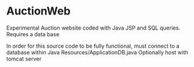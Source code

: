 # AuctionWeb
Experimental Auction website coded with Java JSP and SQL queries. Requires a data base

In order for this source code to be fully functional, must connect to a database within Java Resources/ApplicationDB.java
Optionally host with tomcat server
